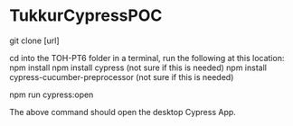 # TukkurCypressPOC



git clone [url]

cd into the TOH-PT6 folder in a terminal, run the following at this location:
npm install
npm install cypress (not sure if this is needed)
npm install cypress-cucumber-preprocessor (not sure if this is needed)


npm run cypress:open

The above command should open the desktop Cypress App. 

